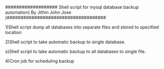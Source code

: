 ################### Shell script for mysql database backup automation( By Jithin John Jose )####################################


1)Shell script dump all databases into separate files and stored to specified location


2)Shell script to take automatic backup to single database.


s)Shell script to take automatic backup to all databases to single file.


4)Cron job for scheduling backup
